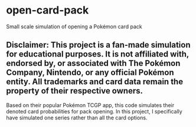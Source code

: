 # open-card-pack
Small scale simulation of opening a Pokémon card pack

## Disclaimer: This project is a fan-made simulation for educational purposes. It is not affiliated with, endorsed by, or associated with The Pokémon Company, Nintendo, or any official Pokémon entity. All trademarks and card data remain the property of their respective owners.

Based on their popular Pokémon TCGP app, this code simulates their denoted card probabilities for pack opening. In this project, I specifically have simulated one series rather than all the card options.
